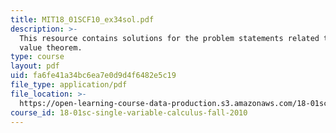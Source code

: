 ```yaml
---
title: MIT18_01SCF10_ex34sol.pdf
description: >-
  This resource contains solutions for the problem statements related to mean
  value theorem.
type: course
layout: pdf
uid: fa6fe41a34bc6ea7e0d9d4f6482e5c19
file_type: application/pdf
file_location: >-
  https://open-learning-course-data-production.s3.amazonaws.com/18-01sc-single-variable-calculus-fall-2010/fa6fe41a34bc6ea7e0d9d4f6482e5c19_MIT18_01SCF10_ex34sol.pdf
course_id: 18-01sc-single-variable-calculus-fall-2010
---
```

